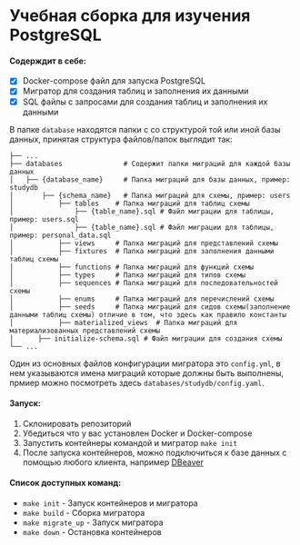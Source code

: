 # Учебная сборка для изучения PostgreSQL
#### Содерждит в себе:
- [x] Docker-compose файл для запуска PostgreSQL
- [x] Мигратор для создания таблиц и заполнения их данными
- [x] SQL файлы с запросами для создания таблиц и заполнения их данными

В папке `database` находятся папки с со структурой той или иной базы данных,
принятая структура файлов/папок выглядит так:

```
├── ...
├── databases               # Содержит папки миграций для каждой базы данных
│   ├── {database_name}     # Папка миграций для базы данных, пример: studydb
│       ├── {schema_name}   # Папка миграций для схемы, пример: users
│           ├── tables    # Папка миграций для таблиц схемы 
│               ├── {table_name}.sql # Файл миграции для таблицы, пример: users.sql
│               ├── {table_name}.sql # Файл миграции для таблицы, пример: personal_data.sql
│           ├── views     # Папка миграций для представлений схемы
│           ├── fixtures  # Папка миграций для заполнения данными таблиц схемы
│           ├── functions # Папка миграций для функций схемы
│           ├── types     # Папка миграций для типов схемы
│           ├── sequences # Папка миграций для последовательностей схемы
│           ├── enums     # Папка миграций для перечислений схемы
│           ├── seeds     # Папка миграций для сидов схемы(заполнение данными таблиц схемы) отличие в том, что здесь как правило константы
│           ├── materialized_views  # Папка миграций для материализованных представлений схемы
│      ├── initialize-schema.sql # Файл миграции для создания схемы
└── ...
```

Один из основных файлов конфигурации мигратора это `config.yml`, в нем указываются имена миграций которые должны быть выполнены, 
прмиер можно посмотреть здесь `databases/studydb/config.yaml`.

#### Запуск:
1. Склонировать репозиторий
2. Убедиться что у вас установлен Docker и Docker-compose
3. Запустить контейнеры командой и мигратор `make init`
4. После запуска контейнеров, можно подключиться к базе данных с помощью любого клиента, например [DBeaver](https://dbeaver.io/)

#### Список доступных команд:
- `make init` - Запуск контейнеров и мигратора
- `make build` - Сборка мигратора
- `make migrate_up` - Запуск мигратора
- `make down` - Остановка контейнеров